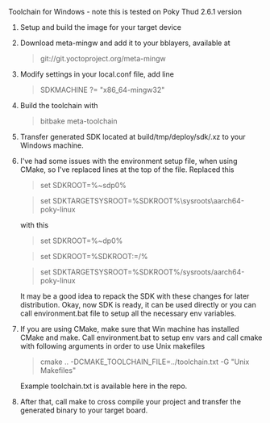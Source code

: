 Toolchain for Windows - note this is tested on Poky Thud 2.6.1 version

1. Setup and build the image for your target device
2. Download meta-mingw and add it to your bblayers, available at 

    >git://git.yoctoproject.org/meta-mingw

4. Modify settings in your local.conf file, add line 

    >SDKMACHINE ?= "x86_64-mingw32"

4. Build the toolchain with 

    >bitbake meta-toolchain

5. Transfer generated SDK located at build/tmp/deploy/sdk/<sdk>.xz to your Windows machine.
6. I've had some issues with the environment setup file, when using CMake, so I've replaced lines at the top of the file.
  Replaced this
      
    >set SDKROOT=%~sdp0%
  
    >set SDKTARGETSYSROOT=%SDKROOT%\sysroots\aarch64-poky-linux
  
    with this

    >set SDKROOT=%~dp0%
    
    >set SDKROOT=%SDKROOT:\=/%

    >set SDKTARGETSYSROOT=%SDKROOT%/sysroots/aarch64-poky-linux
  
    It may be a good idea to repack the SDK with these changes for later distribution.
    Okay, now SDK is ready, it can be used directly or you can call environment.bat file to setup all the necessary env variables.

7. If you are using CMake, make sure that Win machine has installed CMake and make.
   Call environment.bat to setup env vars and call cmake with following arguments in order to use Unix makefiles
    
    > cmake .. -DCMAKE_TOOLCHAIN_FILE=../toolchain.txt -G "Unix Makefiles"
    
    Example toolchain.txt is available here in the repo.
  
8. After that, call make to cross compile your project and transfer the generated binary to your target board.
   
